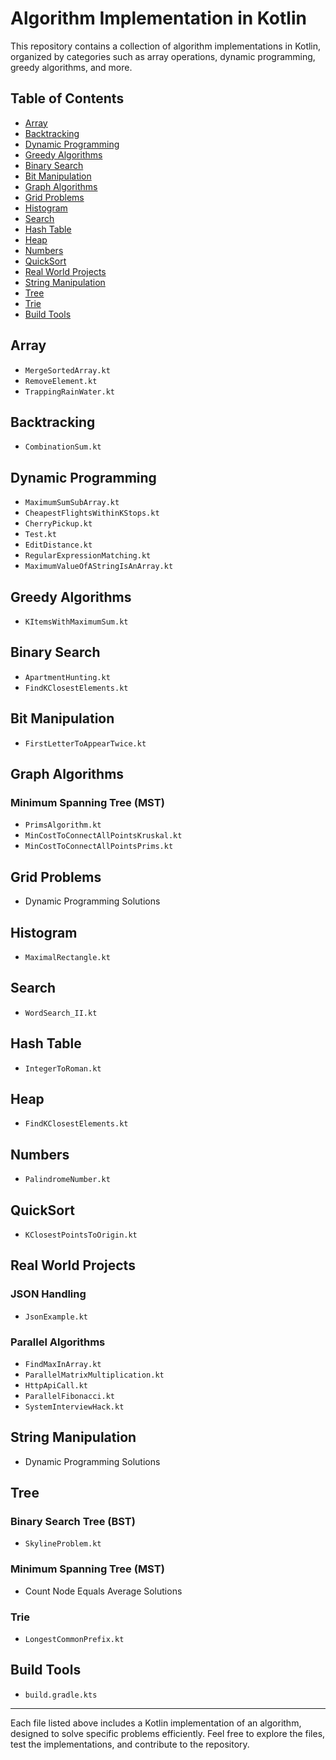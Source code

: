 # Algorithm Implementation in Kotlin

This repository contains a collection of algorithm implementations in Kotlin, organized by categories such as array operations, dynamic programming, greedy algorithms, and more.

## Table of Contents

- [Array](#array)
- [Backtracking](#backtracking)
- [Dynamic Programming](#dynamic-programming)
- [Greedy Algorithms](#greedy-algorithms)
- [Binary Search](#binary-search)
- [Bit Manipulation](#bit-manipulation)
- [Graph Algorithms](#graph-algorithms)
- [Grid Problems](#grid-problems)
- [Histogram](#histogram)
- [Search](#search)
- [Hash Table](#hash-table)
- [Heap](#heap)
- [Numbers](#numbers)
- [QuickSort](#quicksort)
- [Real World Projects](#real-world-projects)
- [String Manipulation](#string-manipulation)
- [Tree](#tree)
- [Trie](#trie)
- [Build Tools](#build-tools)

## Array
- `MergeSortedArray.kt`
- `RemoveElement.kt`
- `TrappingRainWater.kt`

## Backtracking
- `CombinationSum.kt`

## Dynamic Programming
- `MaximumSumSubArray.kt`
- `CheapestFlightsWithinKStops.kt`
- `CherryPickup.kt`
- `Test.kt`
- `EditDistance.kt`
- `RegularExpressionMatching.kt`
- `MaximumValueOfAStringIsAnArray.kt`

## Greedy Algorithms
- `KItemsWithMaximumSum.kt`

## Binary Search
- `ApartmentHunting.kt`
- `FindKClosestElements.kt`

## Bit Manipulation
- `FirstLetterToAppearTwice.kt`

## Graph Algorithms
### Minimum Spanning Tree (MST)
- `PrimsAlgorithm.kt`
- `MinCostToConnectAllPointsKruskal.kt`
- `MinCostToConnectAllPointsPrims.kt`

## Grid Problems
- Dynamic Programming Solutions

## Histogram
- `MaximalRectangle.kt`

## Search
- `WordSearch_II.kt`

## Hash Table
- `IntegerToRoman.kt`

## Heap
- `FindKClosestElements.kt`

## Numbers
- `PalindromeNumber.kt`

## QuickSort
- `KClosestPointsToOrigin.kt`

## Real World Projects
### JSON Handling
- `JsonExample.kt`
### Parallel Algorithms
- `FindMaxInArray.kt`
- `ParallelMatrixMultiplication.kt`
- `HttpApiCall.kt`
- `ParallelFibonacci.kt`
- `SystemInterviewHack.kt`

## String Manipulation
- Dynamic Programming Solutions

## Tree
### Binary Search Tree (BST)
- `SkylineProblem.kt`
### Minimum Spanning Tree (MST)
- Count Node Equals Average Solutions
### Trie
- `LongestCommonPrefix.kt`

## Build Tools
- `build.gradle.kts`

---

Each file listed above includes a Kotlin implementation of an algorithm, designed to solve specific problems efficiently. Feel free to explore the files, test the implementations, and contribute to the repository.
